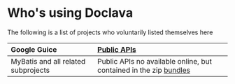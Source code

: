 # Who's using Doclava #

The following is a list of projects who voluntarily listed themselves here

| Google Guice | [Public APIs](http://google-guice.googlecode.com/svn/trunk/javadoc/packages.html) |
|:-------------|:----------------------------------------------------------------------------------|
| MyBatis and all related subprojects| Public APIs no available online, but contained in the zip [bundles](http://code.google.com/p/mybatis/downloads/list?saved=1&ts=1293887259) |